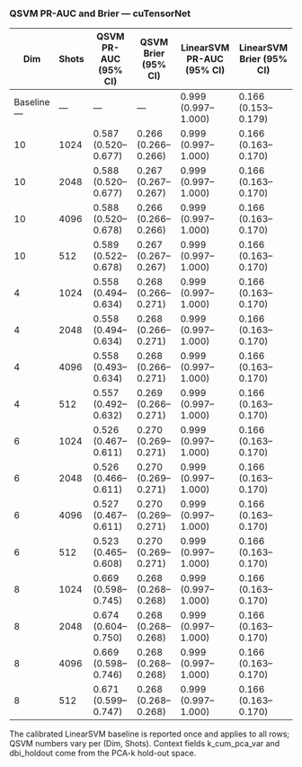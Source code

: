 ### QSVM PR-AUC and Brier — cuTensorNet

Dim | Shots | QSVM PR-AUC (95% CI) | QSVM Brier (95% CI) | LinearSVM PR-AUC (95% CI) | LinearSVM Brier (95% CI)
---|---|---|---|---|---
Baseline — | — | — | — | 0.999 (0.997–1.000) | 0.166 (0.153–0.179)
10 | 1024 | 0.587 (0.520–0.677) | 0.266 (0.266–0.266) | 0.999 (0.997–1.000) | 0.166 (0.163–0.170)
10 | 2048 | 0.588 (0.520–0.677) | 0.267 (0.267–0.267) | 0.999 (0.997–1.000) | 0.166 (0.163–0.170)
10 | 4096 | 0.588 (0.520–0.678) | 0.266 (0.266–0.266) | 0.999 (0.997–1.000) | 0.166 (0.163–0.170)
10 | 512 | 0.589 (0.522–0.678) | 0.267 (0.267–0.267) | 0.999 (0.997–1.000) | 0.166 (0.163–0.170)
4 | 1024 | 0.558 (0.494–0.634) | 0.268 (0.266–0.271) | 0.999 (0.997–1.000) | 0.166 (0.163–0.170)
4 | 2048 | 0.558 (0.494–0.634) | 0.268 (0.266–0.271) | 0.999 (0.997–1.000) | 0.166 (0.163–0.170)
4 | 4096 | 0.558 (0.493–0.634) | 0.268 (0.266–0.271) | 0.999 (0.997–1.000) | 0.166 (0.163–0.170)
4 | 512 | 0.557 (0.492–0.632) | 0.269 (0.266–0.271) | 0.999 (0.997–1.000) | 0.166 (0.163–0.170)
6 | 1024 | 0.526 (0.467–0.611) | 0.270 (0.269–0.271) | 0.999 (0.997–1.000) | 0.166 (0.163–0.170)
6 | 2048 | 0.526 (0.466–0.611) | 0.270 (0.269–0.271) | 0.999 (0.997–1.000) | 0.166 (0.163–0.170)
6 | 4096 | 0.527 (0.467–0.611) | 0.270 (0.269–0.271) | 0.999 (0.997–1.000) | 0.166 (0.163–0.170)
6 | 512 | 0.523 (0.465–0.608) | 0.270 (0.269–0.271) | 0.999 (0.997–1.000) | 0.166 (0.163–0.170)
8 | 1024 | 0.669 (0.598–0.745) | 0.268 (0.268–0.268) | 0.999 (0.997–1.000) | 0.166 (0.163–0.170)
8 | 2048 | 0.674 (0.604–0.750) | 0.268 (0.268–0.268) | 0.999 (0.997–1.000) | 0.166 (0.163–0.170)
8 | 4096 | 0.669 (0.598–0.746) | 0.268 (0.268–0.268) | 0.999 (0.997–1.000) | 0.166 (0.163–0.170)
8 | 512 | 0.671 (0.599–0.747) | 0.268 (0.268–0.268) | 0.999 (0.997–1.000) | 0.166 (0.163–0.170)

The calibrated LinearSVM baseline is reported once and applies to all rows; QSVM numbers vary per (Dim, Shots). Context fields k_cum_pca_var and dbi_holdout come from the PCA-k hold-out space.